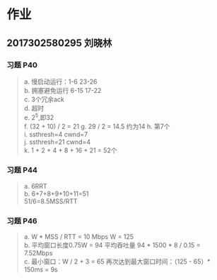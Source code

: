 # 作业

## 2017302580295 刘晓林  


### 习题 P40
 
> a. 慢启动运行：1-6 23-26  
> b. 拥塞避免运行 6-15 17-22  
> c. 3个冗余ack  
> d. 超时  
> e. 2<sup>5</sup>,即32  
> f. (32 + 10) / 2 = 21
> g. 29 / 2 = 14.5 约为14
> h. 第7个  
> i. ssthresh=4 cwnd=7  
> j. ssthresh=21 cwnd=4  
> k. 1 + 2 + 4 + 8 + 16 + 21 = 52个

### 习题 P44
> a. 6RRT  
> b. 6+7+8+9+10+11=51  
> 51/6=8.5MSS/RTT  

### 习题 P46
> a. W * MSS / RTT = 10 Mbps W = 125  
> b. 平均窗口长度0.75W = 94
> 平均吞吐量 94 * 1500 * 8 / 0.15 = 7.52Mbps  
> c. 最小窗口：W / 2 + 3 = 65 再次达到最大窗口时间：（125 - 65）* 150ms = 9s